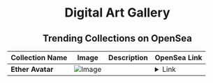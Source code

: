 <div align="center">

# Digital Art Gallery

## Trending Collections on OpenSea

| Collection Name                       | Image                                                                                     | Description                       | OpenSea Link                                                                                          |
|---------------------------------------|-------------------------------------------------------------------------------------------|-----------------------------------|--------------------------------------------------------------------------------------------------------|
| **Ether Avatar** | ![Image](https://i.seadn.io/s/raw/files/f0b9562d0ae75324d471465663b26001.jpg?w=500&auto=format?w=200&auto=format) |  | <details><summary>Link</summary>[Ether Avatar](https://opensea.io/collection/ether-avatar-382)</details> |

</div>